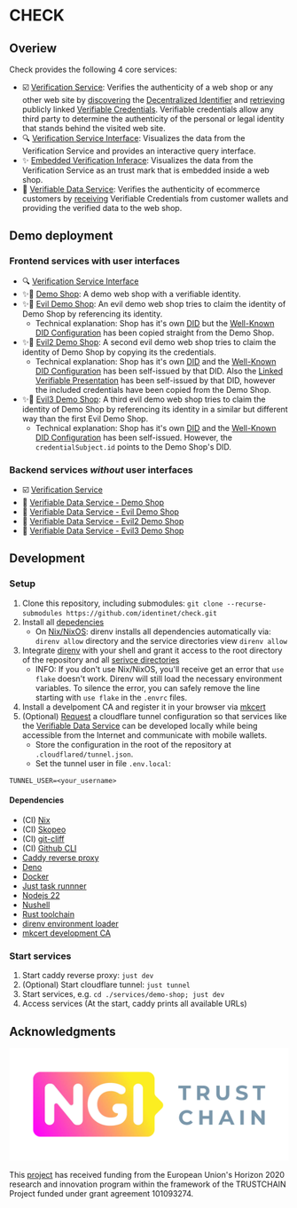 # CHECK

## Overiew

Check provides the following 4 core services:

- ☑️ [Verification Service](./services/verification-service): Verifies the
  authenticity of a web shop or any other web site by
  [discovering](https://identity.foundation/.well-known/resources/did-configuration/)
  the [Decentralized Identifier](https://www.w3.org/TR/did-core/) and
  [retrieving](https://identity.foundation/linked-vp/) publicly linked
  [Verifiable Credentials](https://www.w3.org/TR/vc-data-model/). Verifiable
  credentials allow any third party to determine the authenticity of the
  personal or legal identity that stands behind the visited web site.
- 🔍 [Verification Service Interface](./services/verification-service-ui):
  Visualizes the data from the Verification Service and provides an interactive
  query interface.
- ✨ [Embedded Verification Inferace](./services/embedded-verification-ui):
  Visualizes the data from the Verification Service as an trust mark that is
  embedded inside a web shop.
- 🔁 [Verifiable Data Service](./services/verifiable-data-service): Verifies the
  authenticity of ecommerce customers by
  [receiving](https://openid.net/specs/openid-4-verifiable-presentations-1_0-20.html)
  Verifiable Credentials from customer wallets and providing the verified data
  to the web shop.

## Demo deployment

### Frontend services with user interfaces

- 🔍 [Verification Service Interface](https://check.identinet.io)
- ✨🔁 [Demo Shop](https://demo-shop.check.identinet.io): A demo web shop with a
  verifiable identity.
- ✨🔁 [Evil Demo Shop](https://evil-demo-shop.check.identinet.io): An evil demo
  web shop tries to claim the identity of Demo Shop by referencing its identity.
  - Technical explanation: Shop has it's own
    [DID](https://evil-demo-shop.check.identinet.io/.well-known/did.json) but
    the
    [Well-Known DID Configuration](https://evil-demo-shop.check.identinet.io/.well-known/did-configuration.json)
    has been copied straight from the Demo Shop.
- ✨🔁 [Evil2 Demo Shop](https://evil2-demo-shop.check.identinet.io): A second
  evil demo web shop tries to claim the identity of Demo Shop by copying its the
  credentials.
  - Technical explanation: Shop has it's own
    [DID](https://evil2-demo-shop.check.identinet.io/.well-known/did.json) and
    the
    [Well-Known DID Configuration](https://evil2-demo-shop.check.identinet.io/.well-known/did-configuration.json)
    has been self-issued by that DID. Also the
    [Linked Verifiable Presentation](https://evil2-demo-shop.check.identinet.io/.well-known/presentation.json)
    has been self-issued by that DID, however the included credentials have been
    copied from the Demo Shop.
- ✨🔁 [Evil3 Demo Shop](https://evil3-demo-shop.check.identinet.io): A third
  evil demo web shop tries to claim the identity of Demo Shop by referencing its
  identity in a similar but different way than the first Evil Demo Shop.
  - Technical explanation: Shop has it's own
    [DID](https://evil3-demo-shop.check.identinet.io/.well-known/did.json) and
    the
    [Well-Known DID Configuration](https://evil3-demo-shop.check.identinet.io/.well-known/did-configuration.json)
    has been self-issued. However, the `credentialSubject.id` points to the Demo
    Shop's DID.

### Backend services _without_ user interfaces

- ☑️ [Verification Service](https://api.check.identinet.io)
- 🔁
  [Verifiable Data Service - Demo Shop](https://demo-shop.vds.check.identinet.io)
- 🔁
  [Verifiable Data Service - Evil Demo Shop](https://evil-demo-shop.vds.check.identinet.io)
- 🔁
  [Verifiable Data Service - Evil2 Demo Shop](https://evil2-demo-shop.vds.check.identinet.io)
- 🔁
  [Verifiable Data Service - Evil3 Demo Shop](https://evil3-demo-shop.vds.check.identinet.io)

## Development

### Setup

1. Clone this repository, including submodules:
   `git clone --recurse-submodules https://github.com/identinet/check.git`
2. Install all [depedencies](#dependencies)
   - On [Nix/NixOS](https://nixos.org): direnv installs all dependencies
     automatically via: `direnv allow` directory and the service directories
     view `direnv allow`
3. Integrate [direnv](https://direnv.net/) with your shell and grant it access
   to the root directory of the repository and all
   [serivce directories](./services)
   - INFO: If you don't use Nix/NixOS, you'll receive get an error that
     `use flake` doesn't work. Direnv will still load the necessary environment
     variables. To silence the error, you can safely remove the line starting
     with `use flake` in the `.envrc` files.
4. Install a develpoment CA and register it in your browser via
   [mkcert](https://github.com/FiloSottile/mkcert)
5. (Optional) [Request](mailto:support@identinet.io) a cloudflare tunnel
   configuration so that services like the
   [Verifiable Data Service](./services/verifiable-data-service/) can be
   developed locally while being accessible from the Internet and communicate
   with mobile wallets.
   - Store the configuration in the root of the repository at
     `.cloudflared/tunnel.json`.
   - Set the tunnel user in file `.env.local`:

```dotenv
TUNNEL_USER=<your_username>
```

#### Dependencies

- (CI) [Nix](https://nixos.org)
- (CI) [Skopeo](https://github.com/containers/skopeo)
- (CI) [git-cliff](https://github.com/orhun/git-cliff)
- (CI) [Github CLI](https://cli.github.com/)
- [Caddy reverse proxy](https://caddy.com/)
- [Deno](https://deno.com/)
- [Docker](https://docker.com/)
- [Just task runnner](https://just.systems/)
- [Nodejs 22](https://nodejs.org/)
- [Nushell](https://nushell.sh/)
- [Rust toolchain](https://rust-lang.github.io/)
- [direnv environment loader](https://direnv.net/)
- [mkcert development CA](https://github.com/FiloSottile/mkcert)

### Start services

1. Start caddy reverse proxy: `just dev`
2. (Optional) Start cloudflare tunnel: `just tunnel`
3. Start services, e.g. `cd ./services/demo-shop; just dev`
4. Access services (At the start, caddy prints all available URLs)

## Acknowledgments

![NGI TRUSTCHAIN](./docs/src/assets/NGI_TRUSTCHAIN.webp)

This [project](https://identinet.io/projects/check) has received funding from
the European Union's Horizon 2020 research and innovation program within the
framework of the TRUSTCHAIN Project funded under grant agreement 101093274.

